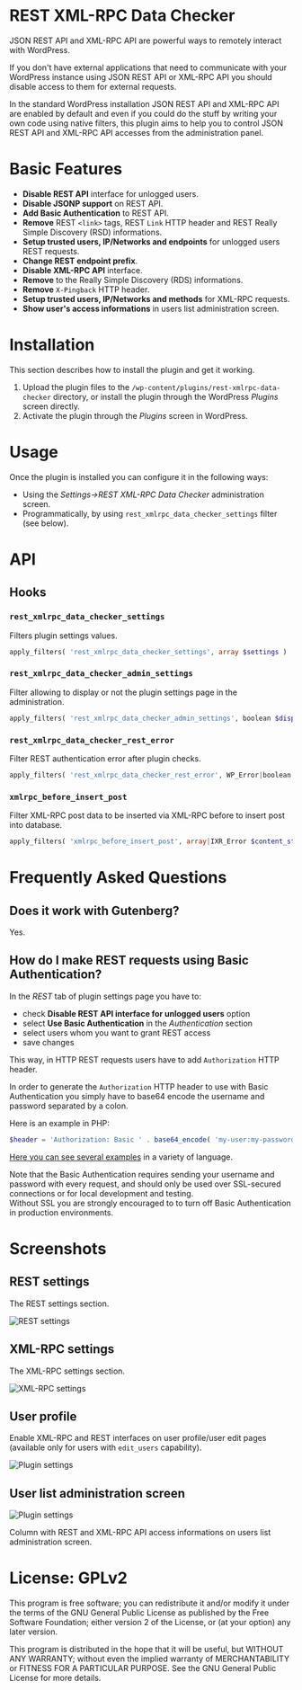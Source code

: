 # REST XML-RPC Data Checker

JSON REST API and XML-RPC API are powerful ways to remotely interact with WordPress.

If you don't have external applications that need to communicate with your WordPress instance using JSON REST API or XML-RPC API you should disable access to them for external requests.

In the standard WordPress installation JSON REST API and XML-RPC API are enabled by default and even if you could do the stuff by writing your own code using native filters, this plugin aims to help you to control JSON REST API and XML-RPC API accesses from the administration panel.

# Basic Features

* **Disable REST API** interface for unlogged users.
* **Disable JSONP support** on REST API.
* **Add Basic Authentication** to REST API.
* **Remove** REST `<link>` tags, REST `Link` HTTP header and REST Really Simple Discovery (RSD) informations.
* **Setup trusted users, IP/Networks and endpoints** for unlogged users REST requests.
* **Change REST endpoint prefix**.
* **Disable XML-RPC API** interface.
* **Remove** <link> to the Really Simple Discovery (RDS) informations.
* **Remove** `X-Pingback` HTTP header.
* **Setup trusted users, IP/Networks and methods** for XML-RPC requests.
* **Show user's access informations** in users list administration screen.

# Installation

This section describes how to install the plugin and get it working.

1. Upload the plugin files to the `/wp-content/plugins/rest-xmlrpc-data-checker` directory, or install the plugin through the WordPress _Plugins_ screen directly.
1. Activate the plugin through the _Plugins_ screen in WordPress.

# Usage

Once the plugin is installed you can configure it in the following ways:

* Using the _Settings->REST XML-RPC Data Checker_ administration screen.
* Programmatically, by using `rest_xmlrpc_data_checker_settings` filter (see below).

# API

## Hooks

### `rest_xmlrpc_data_checker_settings`

Filters plugin settings values.

```php
apply_filters( 'rest_xmlrpc_data_checker_settings', array $settings )
```

### `rest_xmlrpc_data_checker_admin_settings`

Filter allowing to display or not the plugin settings page in the administration.

```php
apply_filters( 'rest_xmlrpc_data_checker_admin_settings', boolean $display )
```

### `rest_xmlrpc_data_checker_rest_error`

Filter REST authentication error after plugin checks.

```php
apply_filters( 'rest_xmlrpc_data_checker_rest_error', WP_Error|boolean $result )
```

### `xmlrpc_before_insert_post`

Filter XML-RPC post data to be inserted via XML-RPC before to insert post into database.

```php
apply_filters( 'xmlrpc_before_insert_post', array|IXR_Error $content_struct, WP_User $user );
```

# Frequently Asked Questions

## Does it work with Gutenberg?

Yes.

## How do I make REST requests using Basic Authentication?

In the _REST_ tab of plugin settings page you have to:

* check **Disable REST API interface for unlogged users** option
* select **Use Basic Authentication** in the _Authentication_ section
* select users whom you want to grant REST access
* save changes

This way, in HTTP REST requests users have to add `Authorization` HTTP header.

In order to generate the `Authorization` HTTP header to use with Basic Authentication you simply have to base64 encode the username and password separated by a colon.

Here is an example in PHP:

```php
$header = 'Authorization: Basic ' . base64_encode( 'my-user:my-password' );
```

[Here you can see several examples](https://gist.github.com/enrico-sorcinelli/d33b6889888e95f710bc50a2090a25cf) in a variety of language.

Note that the Basic Authentication requires sending your username and password with every request, and should only be used over SSL-secured connections or for local development and testing.	
Without SSL you are strongly encouraged to to turn off Basic Authentication in production environments.

# Screenshots 

## REST settings

The REST settings section.

![REST settings](https://raw.githubusercontent.com/enrico-sorcinelli/rest-xmlrpc-data-checker/master/assets-wp/screenshot-1.png)

## XML-RPC settings

The XML-RPC settings section.

![XML-RPC settings](https://raw.githubusercontent.com/enrico-sorcinelli/rest-xmlrpc-data-checker/master/assets-wp/screenshot-2.png)

## User profile

Enable XML-RPC and REST interfaces on user profile/user edit pages (available only for users with `edit_users` capability).

![Plugin settings](https://raw.githubusercontent.com/enrico-sorcinelli/rest-xmlrpc-data-checker/master/assets-wp/screenshot-3.png)

## User list administration screen

![Plugin settings](https://raw.githubusercontent.com/enrico-sorcinelli/rest-xmlrpc-data-checker/master/assets-wp/screenshot-4.png)

Column with REST and XML-RPC API access informations on users list administration screen.

# License: GPLv2

This program is free software; you can redistribute it and/or modify
it under the terms of the GNU General Public License as published by
the Free Software Foundation; either version 2 of the License, or
(at your option) any later version.

This program is distributed in the hope that it will be useful,
but WITHOUT ANY WARRANTY; without even the implied warranty of
MERCHANTABILITY or FITNESS FOR A PARTICULAR PURPOSE.  See the
GNU General Public License for more details.